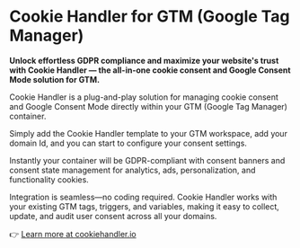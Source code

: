 
# Cookie Handler for GTM (Google Tag Manager)

**Unlock effortless GDPR compliance and maximize your website's trust with Cookie Handler — the all-in-one cookie consent and Google Consent Mode solution for GTM.**

Cookie Handler is a plug-and-play solution for managing cookie consent and Google Consent Mode directly within your GTM (Google Tag Manager) container. 

Simply add the Cookie Handler template to your GTM workspace, add your domain Id, and you can start to configure your consent settings.

Instantly your container will be GDPR-compliant with consent banners and consent state management for analytics, ads, personalization, and functionality cookies. 

Integration is seamless—no coding required. Cookie Handler works with your existing GTM tags, triggers, and variables, making it easy to collect, update, and audit user consent across all your domains.

👉 [Learn more at cookiehandler.io](https://cookiehandler.io)